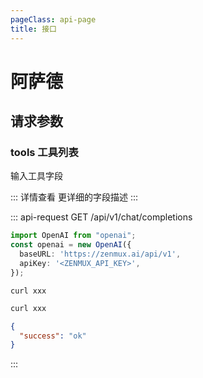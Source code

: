 ```yaml
---
pageClass: api-page
title: 接口
---
```


# 阿萨德

## 请求参数

### tools 工具列表

输入工具字段

:::   详情查看
更详细的字段描述
:::

::: api-request GET /api/v1/chat/completions

```Typescript
import OpenAI from "openai";
const openai = new OpenAI({
  baseURL: 'https://zenmux.ai/api/v1',
  apiKey: '<ZENMUX_API_KEY>',
});
```

```Shell
curl xxx
```

```Python
curl xxx
```

```json
{
  "success": "ok"
}
```

:::
